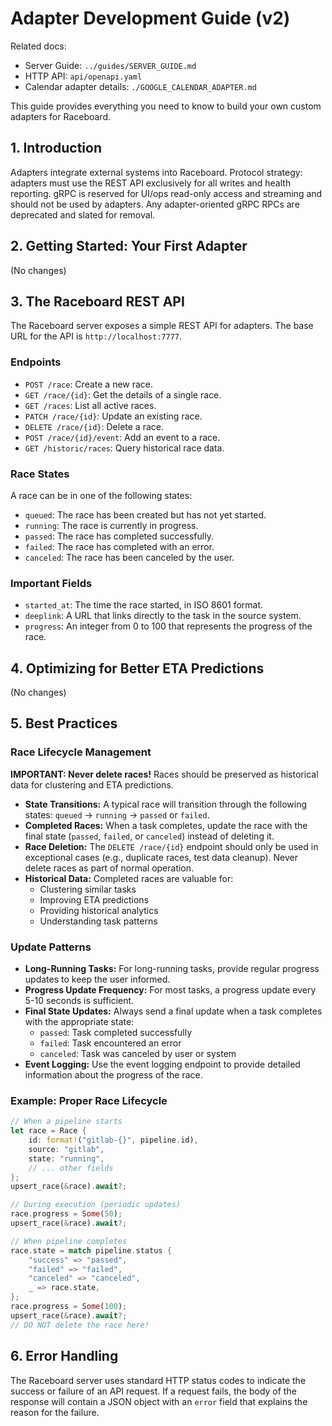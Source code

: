 # Adapter Development Guide (v2)

Related docs:
- Server Guide: `../guides/SERVER_GUIDE.md`
- HTTP API: `api/openapi.yaml`
- Calendar adapter details: `./GOOGLE_CALENDAR_ADAPTER.md`

This guide provides everything you need to know to build your own custom adapters for Raceboard.

## 1. Introduction

Adapters integrate external systems into Raceboard. Protocol strategy: adapters must use the REST API exclusively for all writes and health reporting. gRPC is reserved for UI/ops read-only access and streaming and should not be used by adapters. Any adapter-oriented gRPC RPCs are deprecated and slated for removal.

## 2. Getting Started: Your First Adapter

(No changes)

## 3. The Raceboard REST API

The Raceboard server exposes a simple REST API for adapters. The base URL for the API is `http://localhost:7777`.

### Endpoints

*   `POST /race`: Create a new race.
*   `GET /race/{id}`: Get the details of a single race.
*   `GET /races`: List all active races.
*   `PATCH /race/{id}`: Update an existing race.
*   `DELETE /race/{id}`: Delete a race.
*   `POST /race/{id}/event`: Add an event to a race.
*   `GET /historic/races`: Query historical race data.

### Race States

A race can be in one of the following states:

*   `queued`: The race has been created but has not yet started.
*   `running`: The race is currently in progress.
*   `passed`: The race has completed successfully.
*   `failed`: The race has completed with an error.
*   `canceled`: The race has been canceled by the user.

### Important Fields

*   `started_at`: The time the race started, in ISO 8601 format.
*   `deeplink`: A URL that links directly to the task in the source system.
*   `progress`: An integer from 0 to 100 that represents the progress of the race.

## 4. Optimizing for Better ETA Predictions

(No changes)

## 5. Best Practices

### Race Lifecycle Management

**IMPORTANT: Never delete races!** Races should be preserved as historical data for clustering and ETA predictions.

*   **State Transitions:** A typical race will transition through the following states: `queued` -> `running` -> `passed` or `failed`.
*   **Completed Races:** When a task completes, update the race with the final state (`passed`, `failed`, or `canceled`) instead of deleting it.
*   **Race Deletion:** The `DELETE /race/{id}` endpoint should only be used in exceptional cases (e.g., duplicate races, test data cleanup). Never delete races as part of normal operation.
*   **Historical Data:** Completed races are valuable for:
    - Clustering similar tasks
    - Improving ETA predictions
    - Providing historical analytics
    - Understanding task patterns

### Update Patterns

*   **Long-Running Tasks:** For long-running tasks, provide regular progress updates to keep the user informed.
*   **Progress Update Frequency:** For most tasks, a progress update every 5-10 seconds is sufficient.
*   **Final State Updates:** Always send a final update when a task completes with the appropriate state:
    - `passed`: Task completed successfully
    - `failed`: Task encountered an error
    - `canceled`: Task was canceled by user or system
*   **Event Logging:** Use the event logging endpoint to provide detailed information about the progress of the race.

### Example: Proper Race Lifecycle

```rust
// When a pipeline starts
let race = Race {
    id: format!("gitlab-{}", pipeline.id),
    source: "gitlab",
    state: "running",
    // ... other fields
};
upsert_race(&race).await?;

// During execution (periodic updates)
race.progress = Some(50);
upsert_race(&race).await?;

// When pipeline completes
race.state = match pipeline.status {
    "success" => "passed",
    "failed" => "failed",
    "canceled" => "canceled",
    _ => race.state,
};
race.progress = Some(100);
upsert_race(&race).await?;
// DO NOT delete the race here!
```

## 6. Error Handling

The Raceboard server uses standard HTTP status codes to indicate the success or failure of an API request. If a request fails, the body of the response will contain a JSON object with an `error` field that explains the reason for the failure.
